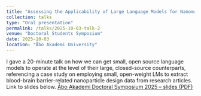 ```yaml
---
title: "Assessing the Applicability of Large Language Models for Nanomaterials Data Mining: A Case Study on Extracting BBB-Related Nanoparticle Design Parameters"
collection: talks
type: "Oral presentation"
permalink: /talks/2025-10-03-talk-2
venue: "Doctoral Students Symposium"
date: 2025-10-03
location: "Åbo Akademi University"
---
```


I gave a 20-minute talk on how we can get small, open source language models to operate at the level of their large, closed-source counterparts, referencing a case study on employing small, open-weight LMs to extract blood-brain barrier-related nanoparticle design data from research articles. Link to slides below.
[Åbo Akademi Doctoral Symposium 2025 – slides (PDF)](https://abdulaihalidu.github.io/files/Abo_Akademi_Doctoral_Symposium_presentation_2025.pdf)


